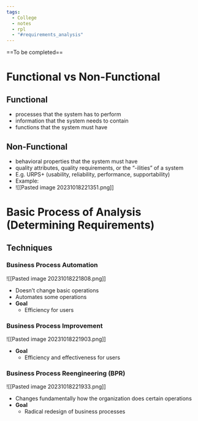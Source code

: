 ```yaml
---
tags:
  - College
  - notes
  - rpl
  - "#requirements_analysis"
---
```

==To be completed==

# Functional vs Non-Functional
## Functional
- processes that the system has to perform 
- information that the system needs to contain 
- functions that the system must have

## Non-Functional
- behavioral properties that the system must have 
- quality attributes, quality requirements, or the “-ilities” of a system 
- E.g. URPS+ (usability, reliability, performance, supportability) 
- Example:
- ![[Pasted image 20231018221351.png]]


# Basic Process of Analysis (Determining Requirements)

## Techniques
### Business Process Automation
![[Pasted image 20231018221808.png]]
- Doesn’t change basic operations 
- Automates some operations
- **Goal**
	- Efficiency for users

### Business Process Improvement
![[Pasted image 20231018221903.png]]
- **Goal**
	- Efficiency and effectiveness for users

### Business Process Reengineering (BPR)
![[Pasted image 20231018221933.png]]
- Changes fundamentally how the organization does certain operations
- **Goal**
	- Radical redesign of business processes